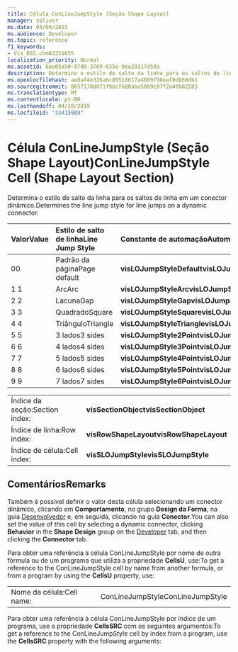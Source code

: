 ```yaml
---
title: Célula ConLineJumpStyle (Seção Shape Layout)
manager: soliver
ms.date: 03/09/2015
ms.audience: Developer
ms.topic: reference
f1_keywords:
- Vis_DSS.chm82251655
localization_priority: Normal
ms.assetid: baa05a50-97d0-3769-635e-0ea20317d59a
description: Determina o estilo de salto da linha para os saltos de linha em um conector dinâmico.
ms.openlocfilehash: ae8af4e326a6c895b3617a4869f98eaf0db68db1
ms.sourcegitcommit: 8657170d071f9bcf680aba50b9c07f2a4fb82283
ms.translationtype: MT
ms.contentlocale: pt-BR
ms.lasthandoff: 04/28/2019
ms.locfileid: "33415989"
---
```

# <a name="conlinejumpstyle-cell-shape-layout-section"></a><span data-ttu-id="201c8-103">Célula ConLineJumpStyle (Seção Shape Layout)</span><span class="sxs-lookup"><span data-stu-id="201c8-103">ConLineJumpStyle Cell (Shape Layout Section)</span></span>

<span data-ttu-id="201c8-104">Determina o estilo de salto da linha para os saltos de linha em um conector dinâmico.</span><span class="sxs-lookup"><span data-stu-id="201c8-104">Determines the line jump style for line jumps on a dynamic connector.</span></span>
  
|<span data-ttu-id="201c8-105">**Valor**</span><span class="sxs-lookup"><span data-stu-id="201c8-105">**Value**</span></span>|<span data-ttu-id="201c8-106">**Estilo de salto de linha**</span><span class="sxs-lookup"><span data-stu-id="201c8-106">**Line Jump Style**</span></span>|<span data-ttu-id="201c8-107">**Constante de automação**</span><span class="sxs-lookup"><span data-stu-id="201c8-107">**Automation constant**</span></span>|
|:-----|:-----|:-----|
|<span data-ttu-id="201c8-108">0</span><span class="sxs-lookup"><span data-stu-id="201c8-108">0</span></span>  <br/> |<span data-ttu-id="201c8-109">Padrão da página</span><span class="sxs-lookup"><span data-stu-id="201c8-109">Page default</span></span>  <br/> |<span data-ttu-id="201c8-110">**visLOJumpStyleDefault**</span><span class="sxs-lookup"><span data-stu-id="201c8-110">**visLOJumpStyleDefault**</span></span> <br/> |
|<span data-ttu-id="201c8-111">1 </span><span class="sxs-lookup"><span data-stu-id="201c8-111">1</span></span>  <br/> |<span data-ttu-id="201c8-112">Arc</span><span class="sxs-lookup"><span data-stu-id="201c8-112">Arc</span></span>  <br/> |<span data-ttu-id="201c8-113">**visLOJumpStyleArc**</span><span class="sxs-lookup"><span data-stu-id="201c8-113">**visLOJumpStyleArc**</span></span> <br/> |
|<span data-ttu-id="201c8-114">2 </span><span class="sxs-lookup"><span data-stu-id="201c8-114">2</span></span>  <br/> |<span data-ttu-id="201c8-115">Lacuna</span><span class="sxs-lookup"><span data-stu-id="201c8-115">Gap</span></span>  <br/> |<span data-ttu-id="201c8-116">**visLOJumpStyleGap**</span><span class="sxs-lookup"><span data-stu-id="201c8-116">**visLOJumpStyleGap**</span></span> <br/> |
|<span data-ttu-id="201c8-117">3 </span><span class="sxs-lookup"><span data-stu-id="201c8-117">3</span></span>  <br/> |<span data-ttu-id="201c8-118">Quadrado</span><span class="sxs-lookup"><span data-stu-id="201c8-118">Square</span></span>  <br/> |<span data-ttu-id="201c8-119">**visLOJumpStyleSquare**</span><span class="sxs-lookup"><span data-stu-id="201c8-119">**visLOJumpStyleSquare**</span></span> <br/> |
|<span data-ttu-id="201c8-120">4 </span><span class="sxs-lookup"><span data-stu-id="201c8-120">4</span></span>  <br/> |<span data-ttu-id="201c8-121">Triângulo</span><span class="sxs-lookup"><span data-stu-id="201c8-121">Triangle</span></span>  <br/> |<span data-ttu-id="201c8-122">**visLOJumpStyleTriangle**</span><span class="sxs-lookup"><span data-stu-id="201c8-122">**visLOJumpStyleTriangle**</span></span> <br/> |
|<span data-ttu-id="201c8-123">5 </span><span class="sxs-lookup"><span data-stu-id="201c8-123">5</span></span>  <br/> |<span data-ttu-id="201c8-124">3 lados</span><span class="sxs-lookup"><span data-stu-id="201c8-124">3 sides</span></span>  <br/> |<span data-ttu-id="201c8-125">**visLOJumpStyle2Point**</span><span class="sxs-lookup"><span data-stu-id="201c8-125">**visLOJumpStyle2Point**</span></span> <br/> |
|<span data-ttu-id="201c8-126">6 </span><span class="sxs-lookup"><span data-stu-id="201c8-126">6</span></span>  <br/> |<span data-ttu-id="201c8-127">4 lados</span><span class="sxs-lookup"><span data-stu-id="201c8-127">4 sides</span></span>  <br/> |<span data-ttu-id="201c8-128">**visLOJumpStyle3Point**</span><span class="sxs-lookup"><span data-stu-id="201c8-128">**visLOJumpStyle3Point**</span></span> <br/> |
|<span data-ttu-id="201c8-129">7 </span><span class="sxs-lookup"><span data-stu-id="201c8-129">7</span></span>  <br/> |<span data-ttu-id="201c8-130">5 lados</span><span class="sxs-lookup"><span data-stu-id="201c8-130">5 sides</span></span>  <br/> |<span data-ttu-id="201c8-131">**visLOJumpStyle4Point**</span><span class="sxs-lookup"><span data-stu-id="201c8-131">**visLOJumpStyle4Point**</span></span> <br/> |
|<span data-ttu-id="201c8-132">8 </span><span class="sxs-lookup"><span data-stu-id="201c8-132">8</span></span>  <br/> |<span data-ttu-id="201c8-133">6 lados</span><span class="sxs-lookup"><span data-stu-id="201c8-133">6 sides</span></span>  <br/> |<span data-ttu-id="201c8-134">**visLOJumpStyle5Point**</span><span class="sxs-lookup"><span data-stu-id="201c8-134">**visLOJumpStyle5Point**</span></span> <br/> |
|<span data-ttu-id="201c8-135">9 </span><span class="sxs-lookup"><span data-stu-id="201c8-135">9</span></span>  <br/> |<span data-ttu-id="201c8-136">7 lados</span><span class="sxs-lookup"><span data-stu-id="201c8-136">7 sides</span></span>  <br/> |<span data-ttu-id="201c8-137">**visLOJumpStyle6Point**</span><span class="sxs-lookup"><span data-stu-id="201c8-137">**visLOJumpStyle6Point**</span></span> <br/> |
   
|||
|:-----|:-----|
|<span data-ttu-id="201c8-138">Índice da seção:</span><span class="sxs-lookup"><span data-stu-id="201c8-138">Section index:</span></span>  <br/> |<span data-ttu-id="201c8-139">**visSectionObject**</span><span class="sxs-lookup"><span data-stu-id="201c8-139">**visSectionObject**</span></span> <br/> |
|<span data-ttu-id="201c8-140">Índice de linha:</span><span class="sxs-lookup"><span data-stu-id="201c8-140">Row index:</span></span>  <br/> |<span data-ttu-id="201c8-141">**visRowShapeLayout**</span><span class="sxs-lookup"><span data-stu-id="201c8-141">**visRowShapeLayout**</span></span> <br/> |
|<span data-ttu-id="201c8-142">Índice de célula:</span><span class="sxs-lookup"><span data-stu-id="201c8-142">Cell index:</span></span>  <br/> |<span data-ttu-id="201c8-143">**visSLOJumpStyle**</span><span class="sxs-lookup"><span data-stu-id="201c8-143">**visSLOJumpStyle**</span></span> <br/> |
   
## <a name="remarks"></a><span data-ttu-id="201c8-144">Comentários</span><span class="sxs-lookup"><span data-stu-id="201c8-144">Remarks</span></span>

<span data-ttu-id="201c8-145">Também é possível definir o valor desta célula selecionando um conector dinâmico, clicando em **Comportamento**, no grupo **Design da Forma**, na guia [Desenvolvedor](run-in-developer-mode-display-the-developer-tab.md) e, em seguida, clicando na guia **Conector**.</span><span class="sxs-lookup"><span data-stu-id="201c8-145">You can also set the value of this cell by selecting a dynamic connector, clicking **Behavior** in the **Shape Design** group on the [Developer](run-in-developer-mode-display-the-developer-tab.md) tab, and then clicking the **Connector** tab.</span></span> 
  
<span data-ttu-id="201c8-146">Para obter uma referência à célula ConLineJumpStyle por nome de outra fórmula ou de um programa que utiliza a propriedade **CellsU**, use:</span><span class="sxs-lookup"><span data-stu-id="201c8-146">To get a reference to the ConLineJumpStyle cell by name from another formula, or from a program by using the **CellsU** property, use:</span></span> 
  
|||
|:-----|:-----|
|<span data-ttu-id="201c8-147">Nome da célula:</span><span class="sxs-lookup"><span data-stu-id="201c8-147">Cell name:</span></span>  <br/> |<span data-ttu-id="201c8-148">ConLineJumpStyle</span><span class="sxs-lookup"><span data-stu-id="201c8-148">ConLineJumpStyle</span></span>  <br/> |
   
<span data-ttu-id="201c8-149">Para obter uma referência à célula ConLineJumpStyle por índice de um programa, use a propriedade **CellsSRC** com os seguintes argumentos:</span><span class="sxs-lookup"><span data-stu-id="201c8-149">To get a reference to the ConLineJumpStyle cell by index from a program, use the **CellsSRC** property with the following arguments:</span></span> 
  

